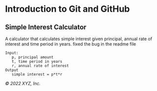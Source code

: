 # Introduction to Git and GitHub

## Simple Interest Calculator

A calculator that calculates simple interest given principal, annual rate of interest and time period in years.
fixed the bug in the readme file

```
Input:
   p, principal amount
   t, time period in years
   r, annual rate of interest
Output
   simple interest = p*t*r
```

_© 2022 XYZ, Inc._
